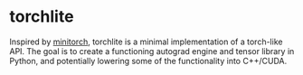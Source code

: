 # torchlite

Inspired by [minitorch](https://github.com/minitorch/minitorch), torchlite is
a minimal implementation of a torch-like API. The goal is to create
a functioning autograd engine and tensor library in Python, and potentially
lowering some of the functionality into C++/CUDA.

